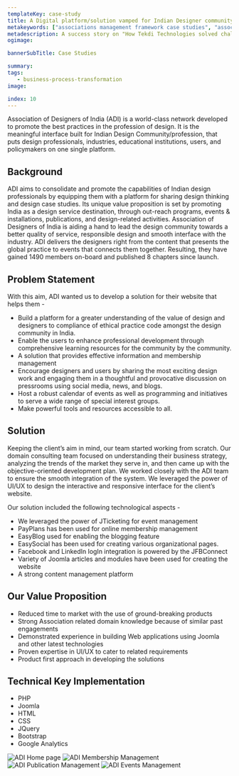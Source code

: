 ```yaml
---
templateKey: case-study
title: A Digital platform/solution vamped for Indian Designer community
metakeywords: ["associations management framework case studies", "association management framework", "digital transformation for associations", "platforms for association management"]
metadescription: A success story on "How Tekdi Technologies solved challenges related to event management, membership management for Association of Designers of India (ADI) with its robust digital platforms and digital transformation solutions.
ogimage:

bannerSubTitle: Case Studies

summary: 
tags: 
   - business-process-transformation
image: 

index: 10
---
```

Association of Designers of India (ADI) is a world-class network developed to promote the best practices in the profession of design. It is the meaningful interface built for Indian Design Community/profession, that puts design professionals, industries, educational institutions, users, and policymakers on one single platform. 

## Background 

ADI aims to consolidate and promote the capabilities of Indian design professionals by equipping them with a platform for sharing design thinking and design case studies. Its unique value proposition is set by promoting India as a design service destination, through out-reach programs, events & installations, publications, and design-related activities. Association of Designers of India is aiding a hand to lead the design community towards a better quality of service, responsible design and smooth interface with the industry. ADI delivers the designers right from the content that presents the global practice to events that connects them together. Resulting, they have gained 1490 members on-board and published 8 chapters since launch.

## Problem Statement

With this aim, ADI wanted us to develop a solution for their website that helps them - 

* Build a platform for a greater understanding of the value of design and designers to compliance of ethical practice code amongst the design community in India.
* Enable the users to enhance professional development through comprehensive learning resources for the community by the community. 
* A solution that provides effective information and membership management
* Encourage designers and users by sharing the most exciting design work and engaging them in a thoughtful and provocative discussion on pressrooms using social media, news, and blogs.
* Host a robust calendar of events as well as programming and initiatives to serve a wide range of special interest groups.
* Make powerful tools and resources accessible to all.


## Solution

Keeping the client’s aim in mind, our team started working from scratch. Our domain consulting team focused on understanding their business strategy, analyzing the trends of the market they serve in, and then came up with the objective-oriented development plan. We worked closely with the ADI team to ensure the smooth integration of the system. We leveraged the power of UI/UX to design the interactive and responsive interface for the client’s website.

Our solution included the following technological aspects - 

* We leveraged the power of JTicketing for event management
* PayPlans has been used for online membership management
* EasyBlog used for enabling the blogging feature
* EasySocial has been used for creating various organizational pages. 
* Facebook and LinkedIn logIn integration is powered by the JFBConnect
* Variety of Joomla articles and modules have been used for creating the website 
* A strong content management platform


## Our Value Proposition

* Reduced time to market with the use of ground-breaking products 
* Strong Association related domain knowledge because of similar past engagements 
* Demonstrated experience in building Web applications using Joomla and other latest technologies
* Proven expertise in UI/UX to cater to related requirements 
* Product first approach in developing the solutions

## Technical Key Implementation 

* PHP 
* Joomla 
* HTML
* CSS 
* JQuery
* Bootstrap
* Google Analytics

![ADI Home page](/img/case-studies/adi-homepage.png "Home Page")
![ADI Membership Management](/img/case-studies/adi-membership-management.png "Membership management")
![ADI Publication Management](/img/case-studies/adi-publication-management.png "New publication on the portal")
![ADI Events Management](img/case-studies/adi-event-management.png "Events publication")

